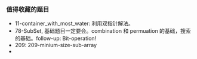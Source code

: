 

### 值得收藏的题目
- 11-container_with_most_water: 利用双指针解法。
- 78-SubSet, 基础题目一定要会。combination 和 permuation 的基础，搜索的基础。follow-up: Bit-operation!
- 209: 209-minium-size-sub-array
- 